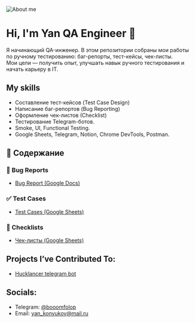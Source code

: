 ![About me](https://thorium.rocks/imgs/aboutme.png)

# Hi, I'm Yan QA Engineer 👋
Я начинающий QA-инженер. В этом репозитории собраны мои работы по ручному тестированию: баг-репорты, тест-кейсы, чек-листы.  
Мои цели — получить опыт, улучшать навык ручного тестирования и начать карьеру в IT.

## My skills
- Составление тест-кейсов (Test Case Design)
- Написание баг-репортов (Bug Reporting)
- Оформление чек-листов (Сhecklist)
- Тестирование Telegram-ботов.
- Smoke, UI, Functional Testing. 
- Google Sheets, Telegram, Notion, Chrome DevTools, Postman. 

##  📁 Содержание

### 🐞 Bug Reports
- [Bug Report (Google Docs)](https://docs.google.com/document/d/1VHSQ9rlFkpSnBL7k2IkHX5e5yyUz2pUTkJ9qbJ3IFdI/edit?tab=t.0)
### ✅ Test Cases
- [Test Cases (Google Sheets)](https://docs.google.com/spreadsheets/d/1Xc7LZQa5AvEXh9HSPeepiF4d0MoOTnnzJywxHcO9Do4/edit?gid=0#gid=0)
### 🧾 Checklists
- [Чек-листы  (Google Sheets)](https://docs.google.com/spreadsheets/d/1nj57r-K66ZMBnIB4K24lNJdEi__iyFi9K_wKC4PO07I/edit?gid=422025855#gid=422025855)

## Projects I’ve Contributed To:
- [Hucklancer telegram bot](https://t.me/Hacklancer_bot)

## Socials:
- Telegram: [@booomfolop](https://t.me/booomfolop)
- Email: yan_konyukov@mail.ru
